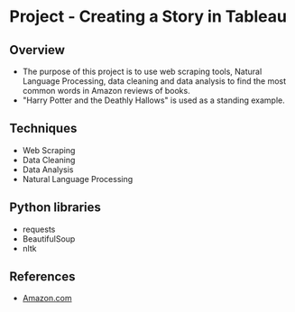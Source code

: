 # Project - Creating a Story in Tableau

## Overview
* The purpose of this project is to use web scraping tools, Natural Language Processing, data cleaning and data analysis to find the most common words in Amazon reviews of books. 
* "Harry Potter and the Deathly Hallows" is used as a standing example.

## Techniques
* Web Scraping
* Data Cleaning
* Data Analysis
* Natural Language Processing

## Python libraries
* requests
* BeautifulSoup
* nltk

## References
* <a href = "http://www.amazon.com"> Amazon.com </a>
